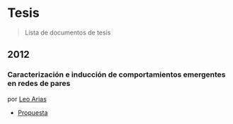 # Tesis

> Lista de documentos de tesis

## 2012

### Caracterización e inducción de comportamientos emergentes en redes de pares

por [Leo Arias](https://github.com/elopio)

* [Propuesta](https://bazaar.launchpad.net/~elopio/+junk/tesis/files/head:/propuesta/)
